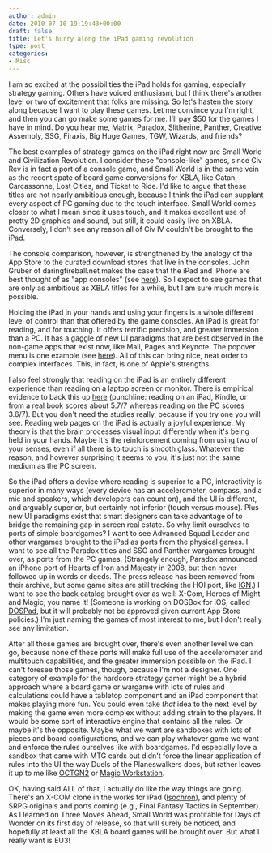 ```yaml
---
author: admin
date: 2010-07-10 19:19:43+00:00
draft: false
title: Let's hurry along the iPad gaming revolution
type: post
categories:
- Misc
---
```


I am so excited at the possibilities the iPad holds for gaming, especially strategy gaming. Others have voiced enthusiasm, but I think there's another level or two of excitement that folks are missing. So let's hasten the story along because I want to play these games. Let me convince you I'm right, and then you can go make some games for me. I'll pay $50 for the games I have in mind. Do you hear me, Matrix, Paradox, Slitherine, Panther, Creative Assembly, SSG, Firaxis, Big Huge Games, TGW, Wizards, and friends?

The best examples of strategy games on the iPad right now are Small World and Civilization Revolution. I consider these "console-like" games, since Civ Rev is in fact a port of a console game, and Small World is in the same vein as the recent spate of board game conversions for XBLA, like Catan, Carcassonne, Lost Cities, and Ticket to Ride. I'd like to argue that these titles are not nearly ambitious enough, because I think the iPad can supplant every aspect of PC gaming due to the touch interface. Small World comes closer to what I mean since it uses touch, and it makes excellent use of pretty 2D graphics and sound, but still, it could easily live on XBLA. Conversely, I don't see any reason all of Civ IV couldn't be brought to the iPad.

The console comparison, however, is strengthened by the analogy of the App Store to the curated download stores that live in the consoles. John Gruber of daringfireball.net makes the case that the iPad and iPhone are best thought of as "app consoles" (see [here](http://daringfireball.net/linked/2010/05/03/fraser-back-in)). So I expect to see  games that are only as ambitious as XBLA titles for a while, but I am sure much more is possible.

Holding the iPad in your hands and using your fingers is a whole different level of control than that offered by the game consoles. An iPad is great for reading, and for touching. It offers terrific precision, and greater immersion than a PC. It has a gaggle of new UI paradigms that are best observed in the non-game apps that exist now, like Mail, Pages and Keynote. The popover menu is one example (see [here](http://img.skitch.com/20100409-nej8itjh3uirkwk5gkq6tr2t7h.jpg)). All of this can bring nice, neat order to complex interfaces. This, in fact, is one of Apple's strengths.

I also feel strongly that reading on the iPad is an entirely different experience than reading on a laptop screen or monitor. There is empirical evidence to back this up [here](http://www.useit.com/alertbox/ipad-kindle-reading.html) (punchline: reading on an iPad, Kindle, or from a real book scores about 5.7/7 whereas reading on the PC scores 3.6/7). But you don't need the studies really, because if you try one you will see. Reading web pages on the iPad is actually a joyful experience. My theory is that the brain processes visual input differently when it's being held in your hands. Maybe it's the reinforcement coming from using two of your senses, even if all there is to touch is smooth glass. Whatever the reason, and however surprising it seems to you, it's just not the same medium as the PC screen.

So the iPad offers a device where reading is superior to a PC, interactivity is superior in many ways (every device has an accelerometer, compass, and a mic and speakers, which developers can count on), and the UI is different, and arguably superior, but certainly not inferior (touch versus mouse). Plus new UI paradigms exist that smart designers can take advantage of to bridge the remaining gap in screen real estate. So why limit ourselves to ports of simple boardgames? I want to see Advanced Squad Leader and other wargames brought to the iPad as ports from the physical games. I want to see all the Paradox titles and SSG and Panther wargames brought over, as ports from the PC games. (Strangely enough, Paradox announced an iPhone port of Hearts of Iron and Majesty in 2008, but then never followed up in words or deeds. The press release has been removed from their archive, but some game sites are still tracking the HOI port, like [IGN](http://wireless.ign.com/objects/143/14304006.html).) I want to see the back catalog brought over as well: X-Com, Heroes of Might and Magic, you name it! (Someone is working on DOSBox for iOS, called [DOSPad](http://www.litchie.net/apps/dospad.html), but it will probably not be approved given current App Store policies.) I'm just naming the games of most interest to me, but I don't really see any limitation.

After all those games are brought over, there's even another level we can go, because none of these ports will make full use of the accelerometer and multitouch capabilities, and the greater immersion possible on the iPad. I can't foresee those games, though, because I'm not a designer. One category of example for the hardcore strategy gamer might be a hybrid approach where a board game or wargame with lots of rules and calculations could have a tabletop component and an iPad component that makes playing more fun. You could even take *that* idea to the next level by making the game even more complex without adding strain to the players. It would be some sort of interactive engine that contains all the rules. Or maybe it's the opposite. Maybe what we want are sandboxes with lots of pieces and board configurations, and we can play whatever game we want and enforce the rules ourselves like with boardgames. I'd especially love a sandbox that came with MTG cards but didn't force the linear application of rules into the UI the way Duels of the Planeswalkers does, but rather leaves it up to me like [OCTGN2](http://www.octgn.net/) or [Magic Workstation](http://www.magicworkstation.com/).

OK, having said ALL of that, I actually do like the way things are going. There's an X-COM clone in the works for iPad ([Isochron](http://isochron.jseuss.com/)), and plenty of SRPG originals and ports coming (e.g., Final Fantasy Tactics in September). As I learned on Three Moves Ahead, Small World was profitable for Days of Wonder on its first day of release, so that will surely be noticed, and hopefully at least all the XBLA board games will be brought over. But what I really want is EU3!
